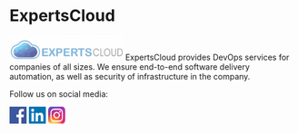 # ExpertsCloud

<img width="200px" src="public/logo.png"/>
ExpertsCloud provides DevOps services for companies of all sizes. We ensure end-to-end software delivery automation, as well as security of infrastructure in the company.

Follow us on social media:

<a href="https://www.facebook.com/Expertscloud" target="_blank"><img src="public/facebook.png" alt="Facebook" width="30" height="30"></a>
<a href="https://www.linkedin.com/company/expertscloud-pvt-limited" target="_blank"><img src="public/linkedin.png" alt="LinkedIn" width="30" height="30"></a>
<a href="https://www.instagram.com/lifeatexpertscloud/" target="_blank"><img src="public/instagram.jpeg" alt="Instagram" width="30" height="30"></a>
